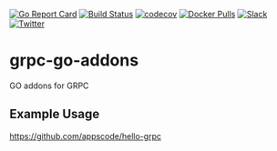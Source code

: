 [![Go Report Card](https://goreportcard.com/badge/github.com/appscode/grpc-go-addons)](https://goreportcard.com/report/github.com/appscode/grpc-go-addons)
[![Build Status](https://travis-ci.org/appscode/grpc-go-addons.svg?branch=master)](https://travis-ci.org/appscode/grpc-go-addons)
[![codecov](https://codecov.io/gh/appscode/grpc-go-addons/branch/master/graph/badge.svg)](https://codecov.io/gh/appscode/grpc-go-addons)
[![Docker Pulls](https://img.shields.io/docker/pulls/appscode/grpc-go-addons.svg)](https://hub.docker.com/r/appscode/grpc-go-addons/)
[![Slack](https://slack.appscode.com/badge.svg)](https://slack.appscode.com)
[![Twitter](https://img.shields.io/twitter/follow/appscodehq.svg?style=social&logo=twitter&label=Follow)](https://twitter.com/intent/follow?screen_name=AppsCodeHQ)
# grpc-go-addons
GO addons for GRPC

## Example Usage
https://github.com/appscode/hello-grpc
